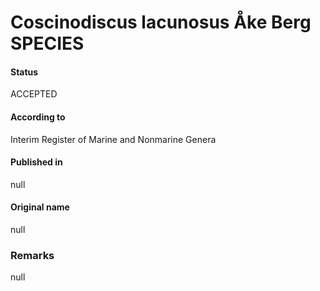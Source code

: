 Coscinodiscus lacunosus Åke Berg SPECIES
=======

#### Status
ACCEPTED

#### According to
Interim Register of Marine and Nonmarine Genera

#### Published in
null

#### Original name
null

### Remarks
null